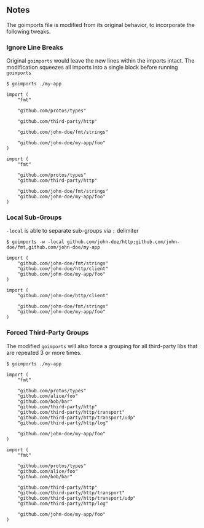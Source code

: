 ## Notes

The goimports file is modified from its original behavior, to incorporate the following tweaks. 

### Ignore Line Breaks
Original `goimports` would leave the new lines within the imports intact. The modification squeezes all imports
into a single block before running `goimports`

```
$ goimports ./my-app
```

```
import (
    "fmt"

    "github.com/protos/types"

    "github.com/third-party/http"

    "github.com/john-doe/fmt/strings"

    "github.com/john-doe/my-app/foo"
)
```

```
import (
    "fmt"
    
    "github.com/protos/types"
    "github.com/third-party/http"

    "github.com/john-doe/fmt/strings"
    "github.com/john-doe/my-app/foo"
)
```

### Local Sub-Groups
 `-local` is able to separate sub-groups via `;` delimiter

```
$ goimports -w -local github.com/john-doe/http;github.com/john-doe/fmt,github.com/john-doe/my-app
```

```
import (
    "github.com/john-doe/fmt/strings"
    "github.com/john-doe/http/client"
    "github.com/john-doe/my-app/foo"
)
```

```
import (
    "github.com/john-doe/http/client"
   
    "github.com/john-doe/fmt/strings"
    "github.com/john-doe/my-app/foo"
)
```

### Forced Third-Party Groups
The modified `goimports` will also force a grouping for all third-party libs that are repeated 3 or more times.

```
$ goimports ./my-app
```

```
import (
    "fmt"

    "github.com/protos/types"
    "github.com/alice/foo"
    "github.com/bob/bar"
    "github.com/third-party/http"
    "github.com/third-party/http/transport"
    "github.com/third-party/http/transport/udp"
    "github.com/third-party/http/log"

    "github.com/john-doe/my-app/foo"
)
```

```
import (
    "fmt"

    "github.com/protos/types"
    "github.com/alice/foo"
    "github.com/bob/bar"

    "github.com/third-party/http"
    "github.com/third-party/http/transport"
    "github.com/third-party/http/transport/udp"
    "github.com/third-party/http/log"

    "github.com/john-doe/my-app/foo"
)
```